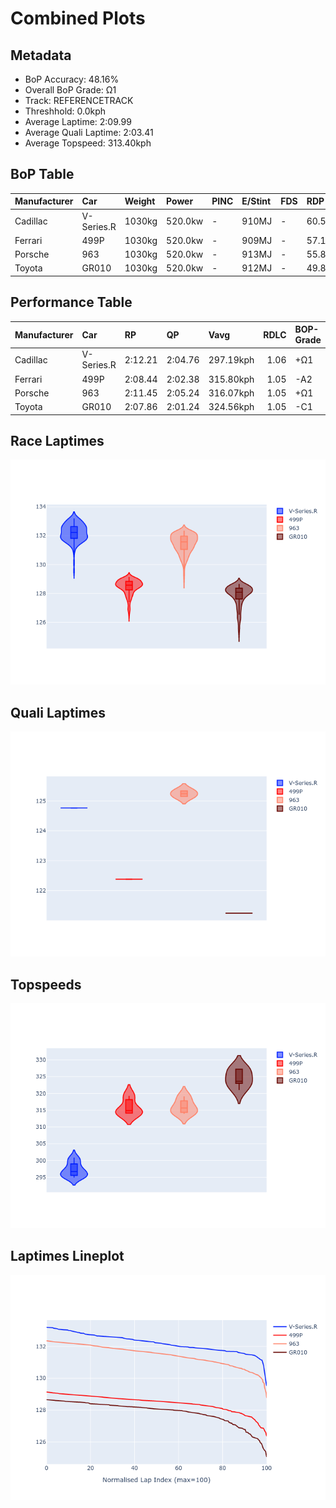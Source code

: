 # Combined Plots

## Metadata

- BoP Accuracy: 48.16%
- Overall BoP Grade: Ω1
- Track: REFERENCETRACK
- Threshhold: 0.0kph
- Average Laptime: 2:09.99
- Average Quali Laptime: 2:03.41
- Average Topspeed: 313.40kph

## BoP Table
| Manufacturer   | Car        | Weight   | Power   | PINC   | E/Stint   | FDS   | RDP    | QDP    | TDP    |
|:---------------|:-----------|:---------|:--------|:-------|:----------|:------|:-------|:-------|:-------|
| Cadillac       | V-Series.R | 1030kg   | 520.0kw | -      | 910MJ     | -     | 60.57% | 33.33% | 10.98% |
| Ferrari        | 499P       | 1030kg   | 520.0kw | -      | 909MJ     | -     | 57.14% | 33.33% | 1.36%  |
| Porsche        | 963        | 1030kg   | 520.0kw | -      | 913MJ     | -     | 55.80% | 40.00% | 0.77%  |
| Toyota         | GR010      | 1030kg   | 520.0kw | -      | 912MJ     | -     | 49.80% | 25.00% | 0.99%  |

## Performance Table
| Manufacturer   | Car        | RP      | QP      | Vavg      |   RDLC | BOP-Grade   | Match   |
|:---------------|:-----------|:--------|:--------|:----------|-------:|:------------|:--------|
| Cadillac       | V-Series.R | 2:12.21 | 2:04.76 | 297.19kph |   1.06 | +Ω1         | 2.01%   |
| Ferrari        | 499P       | 2:08.44 | 2:02.38 | 315.80kph |   1.05 | -A2         | 94.01%  |
| Porsche        | 963        | 2:11.45 | 2:05.24 | 316.07kph |   1.05 | +Ω1         | 17.18%  |
| Toyota         | GR010      | 2:07.86 | 2:01.24 | 324.56kph |   1.05 | -C1         | 79.44%  |

## Race Laptimes
![Race Laptimes](images/race_violin.png)

## Quali Laptimes
![Quali Laptimes](images/quali_violin.png)

## Topspeeds
![Topspeeds](images/topspeed_violin.png)

## Laptimes Lineplot
![Laptimes Lineplot](images/laptime_line.png)

